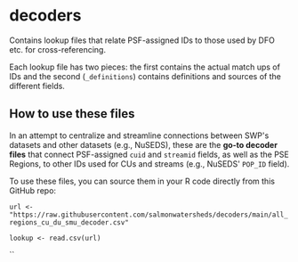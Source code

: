 # decoders
Contains lookup files that relate PSF-assigned IDs to those used by DFO etc. for cross-referencing.

Each lookup file has two pieces: the first contains the actual match ups of IDs and the second (`_definitions`) contains definitions and sources of the different fields. 

## How to use these files

In an attempt to centralize and streamline connections between SWP's datasets and other datasets (e.g., NuSEDS), these are the **go-to decoder files** that connect PSF-assigned `cuid` and `streamid` fields, as well as the PSE Regions, to other IDs used for CUs and streams (e.g., NuSEDS' `POP_ID` field).

To use these files, you can source them in your R code directly from this GitHub repo:

`url <- "https://raw.githubusercontent.com/salmonwatersheds/decoders/main/all_regions_cu_du_smu_decoder.csv"`

`lookup <- read.csv(url)`

``
